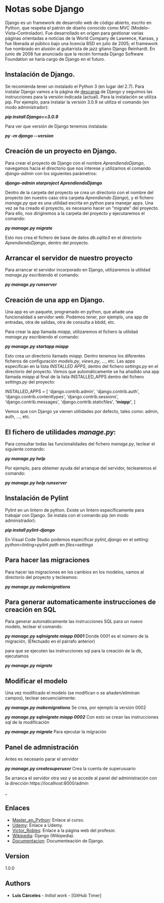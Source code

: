 
# Notas sobe Django
Django es un framework de desarrollo web de código abierto, escrito en Python, que respeta el patrón de diseño conocido como MVC (Modelo–Vista–Controlador). Fue desarrollado en origen para gestionar varias páginas orientadas a noticias de la World Company de Lawrence, Kansas, y fue liberada al público bajo una licencia BSD en julio de 2005; el framework fue nombrado en alusión al guitarrista de jazz gitano Django Reinhardt. En junio de 2008 fue anunciado que la recién formada Django Software Foundation se haría cargo de Django en el futuro.

## Instalación de Django.
Se recomienda tener un instalado el Python 3 (en lugar del 2.7).
Para instalar Django vamos a la página de [descarga] de Django y seguimos las instrucciones para la versión indicada (actual).
Para la instalación se utiliza pip. Por ejemplo, para instalar la versión 3.0.9 se utiliza el comando (en modo administrador):

_**pip install Django==3.0.9**_

Para ver que versión de Django tenemos instalada:

_**py -m django --version**_

## Creación de un proyecto en Django.
Para crear el proyecto de Django con el nombre _AprendiendoDjango_, navegamos hacia el directorio que nos interese y utilizamos el comando _django-admin_ con los siguientes parámetros:

_**django-admin starproject AprendiendoDjango**_

Dentro de la carpeta del proyecto se crea un directorio con el nombre del proyecto (en nuestro caso otra carpeta _Aprendiendo Django_), y el fichero _manage.py_ que es una utilidad escrita en python para manejar apps.
Una vez se ha creado el proyecto, es necesario hacer un "migrate" del proyecto. Para ello, nos dirigiremos a la carpeta del proyecto y ejecutaremos el comando:

_**py manage.py migrate**_

Esto nos crea el fichero de base de datos _db.sqlite3_ en el directorio _AprendiendoDjango_, dentro del proyecto.

## Arrancar el servidor de nuestro proyecto

Para arrancar el servidor incorporado en Django, utilizaremos la utilidad _manage.py_ escribiendo el comando:

_**py manage.py runserver**_

## Creación de una app en Django.

Una app es un paquete, programado en python, que añade una funcionalidad a servidor web. Podemos tener, por ejemplo, una app de entradas, otra de salidas, otra de consulta a bbdd, etc. 

Para crear la app llamada _miapp_, utilizaremos el fichero la utilidad _manage.py_ escribiendo el comando:

_**py manage.py startapp miapp**_

Esto crea un directorio llamado _miapp_. Dentro tenemos los diferentes ficheros de configuración _models.py_, _views.py_, ..., etc.
Las apps especifican en la lista _INSTALLED APPS_, dentro del fichero _settings.py_ en el directorio del proyecto. Vemos que automáticamente se ha añadido una app llamada _miapp_ al final de la lista INSTALLED_APPS dentro del fichero  _settings.py_ del proyecto:

INSTALLED_APPS = [
    'django.contrib.admin',
    'django.contrib.auth',
    'django.contrib.contenttypes',
    'django.contrib.sessions',
    'django.contrib.messages',
    'django.contrib.staticfiles',
    _**'miapp'**_,
]

Vemos que con Django ya vienen utilidades por defecto, tales como: admin, auth, ..., etc.

## El fichero de utilidades _manage.py_:

Para consultar todas las funcionalidades del fichero _manage.py_, teclear el siguiente comando:

_**py manage.py help**_

Por ejemplo, para obtemer ayuda del arranque del servidor, teclearemos el comando:

_**py manage.py help runserver**_

## Instalación de Pylint

Pylint en un lintern de python. Existe un lintern específicamente para trabajar con Django. Se instala con el comando pip (en modo administrador):

_**pip install pylint-django**_

En Visual Code Studio podemos especificar  *pylint_django* en el setting: _python>linting>pylint path_ en *files>settings*

## Para hacer las migraciones

Para hacer las migraciones en los cambios en los modelos, vamos al directorio del proyecto y tecleamos:

_**py manage.py makemigrations**_

## Para generar automaticamente instrucciones de creación en SQL

Para generar automáticamente las instrucciones SQL para un nuevo modelo, teclear el comando:

_**py manage.py sqlmigrate miapp 0001**_ Donde 0001 es el número de la migración, (Efectuado en el párrafo anterior)

para que se ejecuten las instrucciones sql para la creación de la db, ejecutamos

_**py manage.py migrate**_

## Modificar el modelo

Una vez modificado el modelo (se modifican o se añaden/eliminan campos), teclear secuencialmente:

_**py manage.py makemigrations**_ Se crea, por ejemplo la versión 0002

_**py manage.py sqlmigrate miapp 0002**_ Con esto se crean las instrucciones sql de la modificación

_**py manage.py migrate**_ Para ejecutar la migración

## Panel de admnistración

Antes es necesario parar el servidor

_**py manage.py createsuperuser**_ Crea la cuenta de superusuario

Se arranca el servidor otra vez y se accede al panel del administración con la dirección https://localhost:8000/admin


_

## Enlaces

* [Master_en_Python]: Enlace al curso.
* [Udemy]: Enlace a Udemy.
* [Victor_Robles]: Enlace a la página web del profesor.
* [Wikipedia]: Django (Wikipedia).
* [Documentacion]: Documenteación de Django.

## Version

1.0.0 

## Authors

* **Luis Cárceles** - *Initial work* - [GitHub Timer]


[Master_en_Python]: https://victorroblesweb.es/2020/04/03/master-en-python-aprende-python-django-flask-tkinter-y-mas/
[Udemy]: https://www.udemy.com
[Victor_Robles]: https://victorroblesweb.es/
[Wikipedia]: https://es.wikipedia.org/wiki/Django_(framework)
[descarga]: https://www.djangoproject.com/download/
[Documentacion]: https://docs.djangoproject.com/en/3.0/
